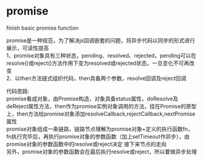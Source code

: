 # promise
finish basic promise function<br/>

promise是一种规范，为了解决js回调嵌套的问题，将异步代码以同步的形式进行展示，可读性提高<br/>
1、promise对象具有三种状态，pending、resolved、rejected，pending可以在resolve()或reject()方法作用下变为resolved或rejected状态，一旦变化不可再改变<br/>
2、以then方法链式组织代码，then具备两个参数，resolve回调及reject回调<br/>


代码思路:<br/>
promise看成对象，由Promise构造，对象具备status属性，doResolve及deReject属性方法，then作为promise实例对象调用的方法，挂在Promise的原型上，then方法给promise对象添加resolveCallback,rejectCallback,nextPromise属性<br/>
promise对象组成一条链路，链路节点理解为promise对象+定义的执行函数fn，fn执行完毕后，再执行promise对象的参数函数（加上setTimeout作异步），由promise对象的参数函数中的resolve或reject决定
接下来节点的走向<br/>
另外，promise对象的参数函数会在最后执行resolve或reject，所以要做异步处理
